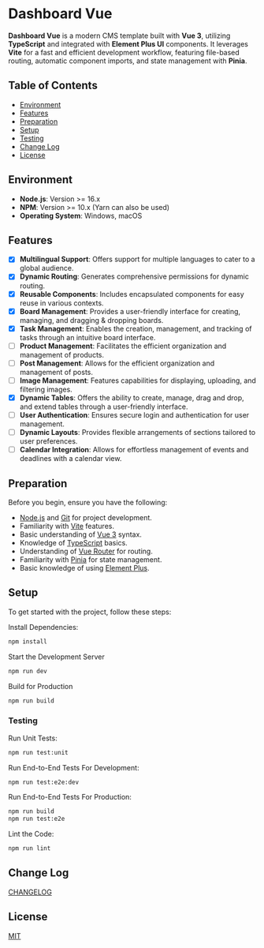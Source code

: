 # Dashboard Vue

**Dashboard Vue** is a modern CMS template built with **Vue 3**, utilizing **TypeScript** and integrated with **Element Plus UI** components. It leverages **Vite** for a fast and efficient development workflow, featuring file-based routing, automatic component imports, and state management with **Pinia**.

## Table of Contents

- [Environment](#environment)
- [Features](#features)
- [Preparation](#preparation)
- [Setup](#setup)
- [Testing](#testing)
- [Change Log](#change-log)
- [License](#license)

## Environment

- **Node.js**: Version >= 16.x
- **NPM**: Version >= 10.x (Yarn can also be used)
- **Operating System**: Windows, macOS

## Features
- [x] **Multilingual Support**: Offers support for multiple languages to cater to a global audience.
- [x] **Dynamic Routing**: Generates comprehensive permissions for dynamic routing.
- [x] **Reusable Components**: Includes encapsulated components for easy reuse in various contexts.
- [x] **Board Management**: Provides a user-friendly interface for creating, managing, and dragging & dropping boards.
- [x] **Task Management**: Enables the creation, management, and tracking of tasks through an intuitive board interface.
- [ ] **Product Management**: Facilitates the efficient organization and management of products.
- [ ] **Post Management**: Allows for the efficient organization and management of posts.
- [ ] **Image Management**: Features capabilities for displaying, uploading, and filtering images.
- [x] **Dynamic Tables**: Offers the ability to create, manage, drag and drop, and extend tables through a user-friendly interface.
- [ ] **User Authentication**: Ensures secure login and authentication for user management.
- [ ] **Dynamic Layouts**: Provides flexible arrangements of sections tailored to user preferences.
- [ ] **Calendar Integration**: Allows for effortless management of events and deadlines with a calendar view.

## Preparation

Before you begin, ensure you have the following:

- [Node.js](http://nodejs.org/) and [Git](https://git-scm.com/) for project development.
- Familiarity with [Vite](https://vitejs.dev/) features.
- Basic understanding of [Vue 3](https://v3.vuejs.org/) syntax.
- Knowledge of [TypeScript](https://www.typescriptlang.org/) basics.
- Understanding of [Vue Router](https://router.vuejs.org/) for routing.
- Familiarity with [Pinia](https://pinia.vuejs.org/) for state management.
- Basic knowledge of using [Element Plus](https://element-plus.org/).

## Setup

To get started with the project, follow these steps:

Install Dependencies:

```sh
npm install
```

Start the Development Server

```sh
npm run dev
```

Build for Production

```sh
npm run build
```

### Testing

Run Unit Tests:

```sh
npm run test:unit
```

Run End-to-End Tests For Development:

```sh
npm run test:e2e:dev
```

Run End-to-End Tests For Production:

```sh
npm run build
npm run test:e2e
```

Lint the Code:

```sh
npm run lint
```

## Change Log

[CHANGELOG](./CHANGELOG.md)

## License

[MIT](./LICENSE)
